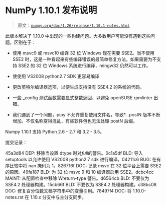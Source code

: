 # NumPy 1.10.1 发布说明

> 原文：[`numpy.org/doc/1.26/release/1.10.1-notes.html`](https://numpy.org/doc/1.26/release/1.10.1-notes.html)

此版本解决了 1.10.0 中出现的一些构建问题。大多数用户可能没有遇到这些问题。区别在于：

+   使用 msvc9 或 msvc10 编译 32 位 Windows 现在需要 SSE2。当不使用 SSE2 时，这是一种看起来有些编译错误的最简单修复方法。如果需要为不支持 SSE2 的 32 位 Windows 系统进行编译，mingw32 仍然可以工作。

+   使使用 VS2008 python2.7 SDK 更容易编译

+   更改英特尔编译器选项，以便生成支持没有 SSE4.2 的系统的代码。

+   一些 _config 测试函数需要显式整数返回，以避免 openSUSE rpmlinter 出错。

+   我们遇到了一个问题，pipy 不允许重复使用文件名，导致*.*.*.postN 版本不断增加。不仅名称变得混乱，有些软件包也无法处理 postN 后缀。

Numpy 1.10.1 支持 Python 2.6 - 2.7 和 3.2 - 3.5。

提交记录：

45a3d84 DEP: 移除当设置 dtype 时对*full*的警告。0c1a5df BLD: 导入 setuptools 以允许使用 VS2008 python2.7 sdk 进行编译。04211c6 BUG: 在有序比较中将 nan 掩码为 1。826716f DOC: 记录 msvc 在 32 位平台上需要 SSE2 的原因。49fa187 BLD: 为 32 位 msvc 9 和 10 编译器启用 SSE2。dcbc4cc MAINT: 从配置检查中移除 Wreturn-type 警告。d6564cb BLD: 不要仅为 SSE4.2 处理器构建。15cb66f BLD: 不要仅为 SSE4.2 处理器构建。c38bc08 DOC: 修复百分位数文档字符串中的变量引用。78497f4 DOC: 将 1.10.0-notes.rst 在 1.10.x 分支中与主分支同步。
